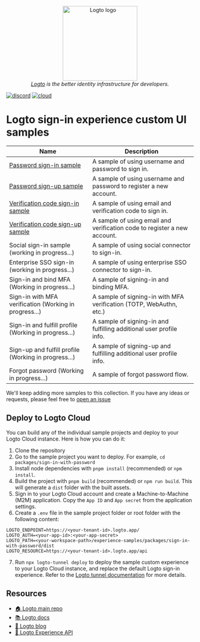 <p align="center">
  <a href="https://logto.io/?utm_source=github&utm_medium=readme" target="_blank" align="center" alt="Go to Logto website">
    <picture>
      <source width="200" media="(prefers-color-scheme: dark)" srcset="https://github.com/logto-io/.github/raw/master/profile/logto-logo-dark.svg">
      <source width="200" media="(prefers-color-scheme: light)" srcset="https://github.com/logto-io/.github/raw/master/profile/logto-logo-light.svg">
      <img width="200" src="https://github.com/logto-io/logto/raw/master/logo.png" alt="Logto logo">
    </picture>
  </a>
  <br/>
  <span><i><a href="https://logto.io" target="_blank">Logto</a> is the better identity infrastructure for developers.</i>
</p>

[![discord](https://img.shields.io/discord/965845662535147551?color=5865f2&label=discord)](https://discord.gg/vRvwuwgpVX)
[![cloud](https://img.shields.io/badge/cloud-available-7958ff)](https://cloud.logto.io/?sign_up=true&utm_source=github&utm_medium=repo_logto)

# Logto sign-in experience custom UI samples

| Name                                                                              | Description                                                              |
| --------------------------------------------------------------------------------- | ------------------------------------------------------------------------ |
| [Password sign-in sample](./packages/sign-in-with-password/)                      | A sample of using username and password to sign in.                      |
| [Password sign-up sample](./packages/sign-up-with-password/)                      | A sample of using username and password to register a new account.       |
| [Verification code sign-in sample](./packages/sign-in-with-verification-code/)    | A sample of using email and verification code to sign in.                |
| [Verification code sign-up sample](./packages/sign-up-with-verification-code/)    | A sample of using email and verification code to register a new account. |
| Social sign-in sample (working in progress...)                                    | A sample of using social connector to sign-in.                           |
| Enterprise SSO sign-in (working in progress...)                                   | A sample of using enterprise SSO connector to sign-in.                   |
| Sign-in and bind MFA (Working in progress...)                                     | A sample of signing-in and binding MFA.                                  |
| Sign-in with MFA verification (Working in progress...)                            | A sample of signing-in with MFA verification (TOTP, WebAuthn, etc.)      |
| Sign-in and fulfill profile (Working in progress...)                              | A sample of signing-in and fulfilling additional user profile info.      |
| Sign-up and fulfill profile (Working in progress...)                              | A sample of signing-up and fulfilling additional user profile info.      |
| Forgot password (Working in progress...)                                          | A sample of forgot password flow.                                        |

We'll keep adding more samples to this collection. If you have any ideas or requests, please feel free to [open an issue](https://github.com/logto-io/experience-samples/issues/new/choose)

## Deploy to Logto Cloud

You can build any of the individual sample projects and deploy to your Logto Cloud instance. Here is how you can do it:

1. Clone the repository
2. Go to the sample project you want to deploy. For example, `cd packages/sign-in-with-password`
3. Install node dependencies with `pnpm install` (recommended) or `npm install`.
4. Build the project with `pnpm build` (recommended) or `npm run build`. This will generate a `dist` folder with the built assets.
5. Sign in to your Logto Cloud account and create a Machine-to-Machine (M2M) application. Copy the `App ID` and `App secret` from the application settings.
6. Create a `.env` file in the sample project folder or root folder with the following content:

  ```env
  LOGTO_ENDPOINT=https://<your-tenant-id>.logto.app/
  LOGTO_AUTH=<your-app-id>:<your-app-secret>
  LOGTO_PATH=<your-workspace-path>/experience-samples/packages/sign-in-with-password/dist
  LOGTO_RESOURCE=https://<your-tenant-id>.logto.app/api
  ```
7. Run `npx logto-tunnel deploy` to deploy the sample custom experience to your Logto Cloud instance, and replace the default Logto sign-in experience. Refer to the [Logto tunnel documentation](https://docs.logto.io/docs/references/tunnel-cli/deploy/) for more details.

## Resources
- [🏠 Logto main repo](https://github.com/logto-io/logto)
- [📚 Logto docs](https://docs.logto.io/?utm_source=github&utm_medium=repo_logto)
- [📝 Logto blog](https://blog.logto.io/?utm_source=github&utm_medium=repo_logto)
- [🔗 Logto Experience API](https://bump.sh/logto/doc/logto-experience-api/?utm_source=github&utm_medium=repo_logto)

[^info]: Designed by Silverhand Inc.
